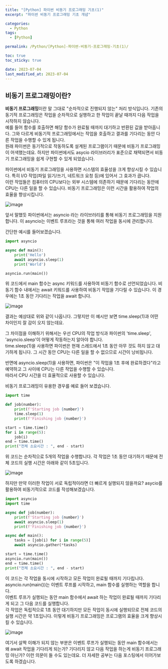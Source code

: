 ```yaml
---
title: "[Python] 파이썬 비동기 프로그래밍 기초(1)"
excerpt: "파이썬 비동기 프로그래밍 기초 개념"

categories:
  - Python
tags:
  - [Python]

permalink: /Python/[Python]-파이썬-비동기-프로그래밍-기초(1)/

toc: true
toc_sticky: true

date: 2023-07-04
last_modified_at: 2023-07-04
---
```


## 비동기 프로그래밍이란?

**비동기 프로그래밍**이란 말 그대로 "순차적으로 진행되지 않는" 처리 방식입니다. 기존의 동기적 프로그래밍은 작업을 순차적으로 실행하고 한 작업이 끝날 때까지 다음 작업을 시작하지 않습니다.  
예를 들어 함수를 호출하면 해당 함수가 완료될 때까지 대기하고 반환된 값을 받아옵니다. 그와 다르게 비동기적 프로그래밍에서는 작업을 호출하고 결과를 기다리는 동안 다른 작업을 수행할 수 있게 됩니다.  
원래 파이썬은 동기적으로 작동하도록 설계된 프로그램이기 때문에 비동기 프로그래밍이 어색했는데요. 하지만 파이썬에서도 asycio 라이브러리가 표준으로 채택되면서 비동기 프로그래밍을 쉽게 구현할 수 있게 되었습니다.  

파이썬에서 비동기 프로그래밍을 사용하면 시스템의 효율성을 크게 향상시킬 수 있습니다. 특히 I/O 작업(파일 읽기/쓰기, 네트워크 요청 등)에 있어서 그 효과가 큽니다.  
이런 작업들은 컴퓨터의 CPU보다는 외부 시스템에 의존하기 때문에 기다리는 동안에 CPU는 다른 일을 할 수 있습니다. 비동기 프로그래밍은 이런 시간을 활용하여 작업의 효율을 향상시킵니다.  

![image](https://github.com/zisu17/zisu17.github.io/assets/108858121/c9a649e1-63ec-4a27-8783-0228ab4455ec)


앞서 말했듯 파이썬에서는 asyncio 라는 라이브러리를 통해 비동기 프로그래밍을 지원합니다. 이 asyncio는 이벤트 루프라는 것을 통해 여러 작업을 동시에 관리합니다.  

간단한 예시를 들어보겠습니다.  

  
```python
import asyncio

async def main():
    print('Hello')
    await asyncio.sleep(1)
    print('World')

asyncio.run(main())
```

  
위 코드에서 main 함수는 async 키워드를 사용하여 비동기 함수로 선언되었습니다. 비동기 함수 내에서는 await 키워드를 사용하여 비동기 작업을 기다릴 수 있습니다. 이 경우에는 1초 동안 기다리는 작업을 await 합니다.  

  
![image](https://github.com/zisu17/zisu17.github.io/assets/108858121/efa11a6a-2c27-4ecc-95bb-d082bbc1d713)

  
결과는 예상대로 위와 같이 나옵니다. 그렇지만 이 예시만 보면 time.sleep(1)과 어떤 차이인지 잘 감이 오지 않는데요.  

그 차이점을 이해하기 위해서는 우선 CPU의 작업 방식과 파이썬의 'time.sleep', 'asyncio.sleep'이 어떻게 작동하는지 알아야 합니다.  
time.sleep(1)을 사용하면 파이썬은 현재 스레드에서 1초 동안 아무 것도 하지 않고 대기하게 됩니다. 그 시간 동안 CPU는 다른 일을 할 수 없으므로 시간이 낭비됩니다.  

반면에 asyncio.sleep(1)을 사용하면, 파이썬은 "이 작업을 1초 후에 완료하겠다"라고 예약하고 그 사이에 CPU는 다른 작업을 수행할 수 있습니다.  
따라서 CPU 시간을 더 효율적으로 사용할 수 있습니다.  

비동기 프로그래밍이 유용한 경우를 예로 들어 보겠습니다.  

  
```python
import time

def job(number):
    print(f'Starting job {number}')
    time.sleep(1)
    print(f'Finishing job {number}')

start = time.time()
for i in range(5):
    job(i)
end = time.time()
print("전체 소요시간 : ", end - start)
```

  
위 코드는 순차적으로 5개의 작업을 수행합니다. 각 작업은 1초 동안 대기하기 때문에 전체 코드의 실행 시간은 아래와 같이 5초입니다.

  
![image](https://github.com/zisu17/zisu17.github.io/assets/108858121/81745d8a-2233-475a-8a30-d2b91a2567d9)

  
하지만 만약 이러한 작업이 서로 독립적이라면 더 빠르게 실행되지 않을까요? asycio를 활용하여 비동기적으로 코드를 작성해보겠습니다.  

  
```python
import asyncio
import time

async def job(number):
    print(f'Starting job {number}')
    await asyncio.sleep(1)
    print(f'Finishing job {number}')

async def main():
    tasks = [job(i) for i in range(5)]
    await asyncio.gather(*tasks)

start = time.time()
asyncio.run(main())
end = time.time()
print("전체 소요시간 : ", end - start)
```
  
이 코드는 각 작업을 동시에 시작하고 모든 작업이 완료될 때까지 기다립니다.  
asyncio.run(main())는 이벤트 루프를 시작하고, main 함수를 실행하는 역할을 합니다.  
이벤트 루프가 실행되는 동안 main 함수에서 await 하는 작업이 완료될 때까지 기다리게 되고 그 다음 코드를 실행합니다.  
각 작업은 독립적으로 1초 동안 대기하지만 모든 작업이 동시에 실행되므로 전체 코드의 실행 시간은 약 1초입니다. 이렇게 비동기 프로그래밍은 프로그램의 효율을 크게 향상시킬 수 있습니다.  

  
![image](https://github.com/zisu17/zisu17.github.io/assets/108858121/0b06b540-6de1-45d2-9a6e-e12d8d0f448b)

  
여기서 살짝 이해가 되지 않는 부분은 이벤트 루프가 실행되는 동안 main 함수에서는 왜 await 작업을 기다리게 되는가? 기다리지 않고 다음 작업을 하는게 비동기 프로그래밍 아닌가? 이런 의문이 들 수도 있는데요. 더 자세한 공부는 다음 포스팅에서 이어가보도록 하겠습니다.

